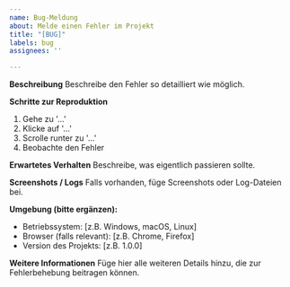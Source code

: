 ```yaml
---
name: Bug‑Meldung
about: Melde einen Fehler im Projekt
title: "[BUG]"
labels: bug
assignees: ''

---
```


**Beschreibung**
Beschreibe den Fehler so detailliert wie möglich.

**Schritte zur Reproduktion**
1. Gehe zu '...'
2. Klicke auf '...'
3. Scrolle runter zu '...'
4. Beobachte den Fehler

**Erwartetes Verhalten**
Beschreibe, was eigentlich passieren sollte.

**Screenshots / Logs**
Falls vorhanden, füge Screenshots oder Log-Dateien bei.

**Umgebung (bitte ergänzen):**
- Betriebssystem: [z.B. Windows, macOS, Linux]
- Browser (falls relevant): [z.B. Chrome, Firefox]
- Version des Projekts: [z.B. 1.0.0]

**Weitere Informationen**
Füge hier alle weiteren Details hinzu, die zur Fehlerbehebung beitragen können.

